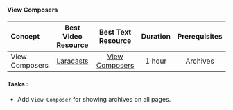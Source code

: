 #### View Composers

Concept | Best Video Resource | Best Text Resource | Duration | Prerequisites
:-- | :--: | :--: | :--: | :--:
View Composers | [Laracasts](https://laracasts.com/series/laravel-from-scratch-2017/episodes/21) | [View Composers](https://laravel.com/docs/5.4/views#view-composers) | 1 hour | Archives

#### Tasks :
- Add `View Composer` for showing archives on all pages.

